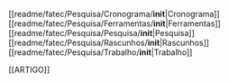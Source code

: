 [[readme/fatec/Pesquisa/Cronograma/__init__|Cronograma]]
[[readme/fatec/Pesquisa/Ferramentas/__init__|Ferramentas]]
[[readme/fatec/Pesquisa/Pesquisa/__init__|Pesquisa]]
[[readme/fatec/Pesquisa/Rascunhos/__init__|Rascunhos]]
[[readme/fatec/Pesquisa/Trabalho/__init__|Trabalho]]

[[ARTIGO]]
